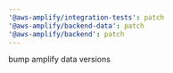 ```yaml
---
'@aws-amplify/integration-tests': patch
'@aws-amplify/backend-data': patch
'@aws-amplify/backend': patch
---
```


bump amplify data versions
